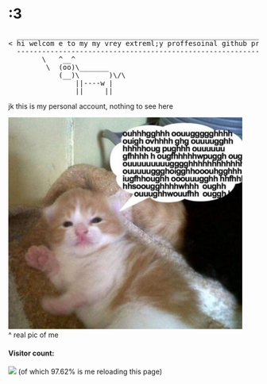 # :3
<pre>
  _______________________________________________________________
< hi welcom e to my my vrey extreml;y proffesoinal github profile >
  ---------------------------------------------------------------
        \   ^__^
         \  (oo)\_______
            (__)\       )\/\
                ||----w |
                ||     ||
</pre>

<!-- now hire me -->
 jk this is my personal account, nothing to see here
<!-- * whatever happens never read my commit messages because uhhhhhhhhhhhhhhhhhhhhhhhhhhhhhhhhhhhhhhhhhhhhhhh   -->
<!-- * My account is private, so there's nothing really for you to see here unless you're here to steal my ALX codes, in which case I can't stop you -->

![me](https://github.com/oniaz/oniaz/blob/main/me.jpeg "me") <br>
^ real pic of me
<!-- ![iam](https://github.com/oniaz/oniaz/blob/main/iam.jpeg "iam") <br>-->
<!-- <sub><sup>~~sometimes i get carried away and might like live tweet through my commit messages ¯\\_(ツ)_/¯ we all do that though, rigtht? right??? :((~~</sup></sub> -->
<!-- * apparently it's execute and not excute -->
<!-- * I make typos because I'm still not used to my keyboard. istg I can spell well T_T  -->
#### Visitor count:
<img src="https://profile-counter.glitch.me/oniaz/count.svg" />
(of which 97.62% is me reloading this page)
<!-- i dont know why the visitor count number is this big... could it possibly be because people are copying my alx codes :O ??? i mean what else to see here? it's probably just me reloading this page so much ಠ⁠‿⁠ಠ-->
